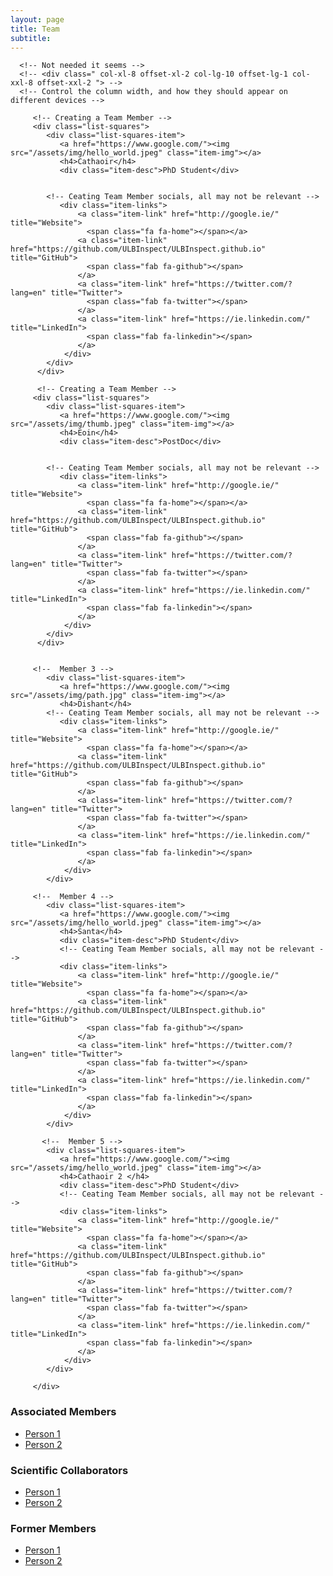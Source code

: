 ```yaml
---
layout: page
title: Team
subtitle: 
---
```


<div class="container-fluid">
   
   <div class="row">

      <!-- Not needed it seems -->
      <!-- <div class=" col-xl-8 offset-xl-2 col-lg-10 offset-lg-1 col-xxl-8 offset-xxl-2 "> -->
      <!-- Control the column width, and how they should appear on different devices -->
         
         <!-- Creating a Team Member -->
         <div class="list-squares">
            <div class="list-squares-item">
               <a href="https://www.google.com/"><img src="/assets/img/hello_world.jpeg" class="item-img"></a>
               <h4>Cathaoir</h4>
               <div class="item-desc">PhD Student</div>
              
                  
            <!-- Ceating Team Member socials, all may not be relevant -->
               <div class="item-links">
                   <a class="item-link" href="http://google.ie/" title="Website">
                     <span class="fa fa-home"></span></a>
                   <a class="item-link" href="https://github.com/ULBInspect/ULBInspect.github.io" title="GitHub">
                     <span class="fab fa-github"></span>
                   </a>
                   <a class="item-link" href="https://twitter.com/?lang=en" title="Twitter">
                     <span class="fab fa-twitter"></span>
                   </a>
                   <a class="item-link" href="https://ie.linkedin.com/" title="LinkedIn">
                     <span class="fab fa-linkedin"></span>
                   </a>
                </div>
            </div>
          </div>

          <!-- Creating a Team Member -->
         <div class="list-squares">
            <div class="list-squares-item">
               <a href="https://www.google.com/"><img src="/assets/img/thumb.jpeg" class="item-img"></a>
               <h4>Eoin</h4>
               <div class="item-desc">PostDoc</div>
              
                  
            <!-- Ceating Team Member socials, all may not be relevant -->
               <div class="item-links">
                   <a class="item-link" href="http://google.ie/" title="Website">
                     <span class="fa fa-home"></span></a>
                   <a class="item-link" href="https://github.com/ULBInspect/ULBInspect.github.io" title="GitHub">
                     <span class="fab fa-github"></span>
                   </a>
                   <a class="item-link" href="https://twitter.com/?lang=en" title="Twitter">
                     <span class="fab fa-twitter"></span>
                   </a>
                   <a class="item-link" href="https://ie.linkedin.com/" title="LinkedIn">
                     <span class="fab fa-linkedin"></span>
                   </a>
                </div>
            </div>
          </div>
  

         <!--  Member 3 -->
            <div class="list-squares-item">
               <a href="https://www.google.com/"><img src="/assets/img/path.jpg" class="item-img"></a>
               <h4>Dishant</h4>
            <!-- Ceating Team Member socials, all may not be relevant -->
               <div class="item-links">
                   <a class="item-link" href="http://google.ie/" title="Website">
                     <span class="fa fa-home"></span></a>
                   <a class="item-link" href="https://github.com/ULBInspect/ULBInspect.github.io" title="GitHub">
                     <span class="fab fa-github"></span>
                   </a>
                   <a class="item-link" href="https://twitter.com/?lang=en" title="Twitter">
                     <span class="fab fa-twitter"></span>
                   </a>
                   <a class="item-link" href="https://ie.linkedin.com/" title="LinkedIn">
                     <span class="fab fa-linkedin"></span>
                   </a>
                </div>
            </div>

         <!--  Member 4 -->
            <div class="list-squares-item">
               <a href="https://www.google.com/"><img src="/assets/img/hello_world.jpeg" class="item-img"></a>
               <h4>Santa</h4>
               <div class="item-desc">PhD Student</div>
               <!-- Ceating Team Member socials, all may not be relevant -->
               <div class="item-links">
                   <a class="item-link" href="http://google.ie/" title="Website">
                     <span class="fa fa-home"></span></a>
                   <a class="item-link" href="https://github.com/ULBInspect/ULBInspect.github.io" title="GitHub">
                     <span class="fab fa-github"></span>
                   </a>
                   <a class="item-link" href="https://twitter.com/?lang=en" title="Twitter">
                     <span class="fab fa-twitter"></span>
                   </a>
                   <a class="item-link" href="https://ie.linkedin.com/" title="LinkedIn">
                     <span class="fab fa-linkedin"></span>
                   </a>
                </div>
            </div>

           <!--  Member 5 -->
            <div class="list-squares-item">
               <a href="https://www.google.com/"><img src="/assets/img/hello_world.jpeg" class="item-img"></a>
               <h4>Cathaoir 2 </h4>
               <div class="item-desc">PhD Student</div>
               <!-- Ceating Team Member socials, all may not be relevant -->
               <div class="item-links">
                   <a class="item-link" href="http://google.ie/" title="Website">
                     <span class="fa fa-home"></span></a>
                   <a class="item-link" href="https://github.com/ULBInspect/ULBInspect.github.io" title="GitHub">
                     <span class="fab fa-github"></span>
                   </a>
                   <a class="item-link" href="https://twitter.com/?lang=en" title="Twitter">
                     <span class="fab fa-twitter"></span>
                   </a>
                   <a class="item-link" href="https://ie.linkedin.com/" title="LinkedIn">
                     <span class="fab fa-linkedin"></span>
                   </a>
                </div>
            </div>

         </div>
</div>

### Associated Members
- [Person 1](https://en.wikipedia.org/wiki/Bruce_Springsteen)
- [Person 2](https://en.wikipedia.org/wiki/Bruce_Springsteen)

### Scientific Collaborators
- [Person 1](https://en.wikipedia.org/wiki/Bruce_Springsteen)
- [Person 2](https://en.wikipedia.org/wiki/Bruce_Springsteen)
  
### Former Members
- [Person 1](https://en.wikipedia.org/wiki/Bruce_Springsteen)
- [Person 2](https://en.wikipedia.org/wiki/Bruce_Springsteen)


